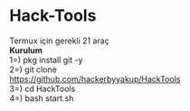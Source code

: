 # Hack-Tools
Termux için gerekli 21 araç
<br><b>Kurulum</b><br>
1=) pkg install git -y<br>
2=) git clone <br>https://github.com/hackerbyyakup/HackTools<br>
3=) cd HackTools<br>
4=) bash start.sh

